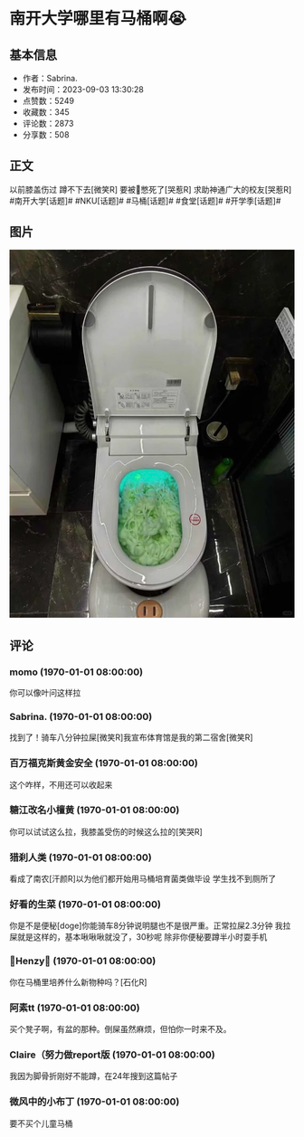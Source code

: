 # 南开大学哪里有马桶啊😭

## 基本信息

- 作者：Sabrina.
- 发布时间：2023-09-03 13:30:28
- 点赞数：5249
- 收藏数：345
- 评论数：2873
- 分享数：508

## 正文

以前膝盖伤过 蹲不下去[微笑R]
要被💩憋死了[哭惹R]
求助神通广大的校友[哭惹R]
#南开大学[话题]# #NKU[话题]# #马桶[话题]# #食堂[话题]# #开学季[话题]#

## 图片

![图片](images/009968bb16ffccb10a2021a08307410a.jpg)

## 评论

### momo (1970-01-01 08:00:00)

你可以像叶问这样拉

### Sabrina. (1970-01-01 08:00:00)

找到了！骑车八分钟拉屎[微笑R]我宣布体育馆是我的第二宿舍[微笑R]

### 百万福克斯黄金安全 (1970-01-01 08:00:00)

这个咋样，不用还可以收起来

### 糖江改名小檀黄 (1970-01-01 08:00:00)

你可以试试这么拉，我膝盖受伤的时候这么拉的[笑哭R]

### 猎刹人类 (1970-01-01 08:00:00)

看成了南农[汗颜R]以为他们都开始用马桶培育菌类做毕设 学生找不到厕所了

### 好看的生菜 (1970-01-01 08:00:00)

你是不是便秘[doge]你能骑车8分钟说明腿也不是很严重。正常拉屎2.3分钟
我拉屎就是这样的，基本啾啾啾就没了，30秒呢
除非你便秘要蹲半小时耍手机

### 🍁Henzy🍁 (1970-01-01 08:00:00)

你在马桶里培养什么新物种吗？[石化R]

### 阿素tt (1970-01-01 08:00:00)

买个凳子啊，有盆的那种。倒屎虽然麻烦，但怕你一时来不及。

### Claire（努力做report版 (1970-01-01 08:00:00)

我因为脚骨折刚好不能蹲，在24年搜到这篇帖子

### 微风中的小布丁 (1970-01-01 08:00:00)

要不买个儿童马桶

